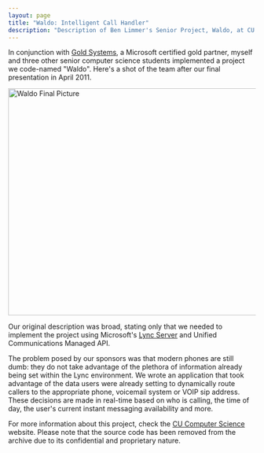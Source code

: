 ```yaml
---
layout: page
title: "Waldo: Intelligent Call Handler"
description: "Description of Ben Limmer's Senior Project, Waldo, at CU Boulder"
---
```


In conjunction with [Gold Systems](http://www.goldsys.com), a Microsoft certified gold partner, myself and three other
senior computer science students implemented a project we code-named "Waldo". Here's a shot of the team after our final
presentation in April 2011.

<div class="center">
	<img src="{{ site.base_url }}/{% ministamp _images/posts/2011/04/WaldoFinalPicture.png assets/images/posts/2011/04/WaldoFinalPicture.png %}" width="616" height="462" alt="Waldo Final Picture" />
</div>

Our original description was broad, stating only that we needed to implement the project using Microsoft's
[Lync Server](https://web.archive.org/web/20111231025822///lync.microsoft.com/en-us/Pages/default.aspx) and Unified
Communications Managed API.

The problem posed by our sponsors was that modern phones are still dumb: they do not take advantage of the plethora of
information already being set within the Lync environment. We wrote an application that took advantage of the data users
were already setting to dynamically route callers to the appropriate phone, voicemail system or VOIP sip address. These
decisions are made in real-time based on who is calling, the time of day, the user's current instant messaging
availability and more.

For more information about this project, check the
[CU Computer Science](https://web.archive.org/web/20120130053220/http://www.cs.colorado.edu/department/news/spring2011expo.html)
website. Please note that the source code has been removed from the archive due to its confidential and proprietary
nature.
